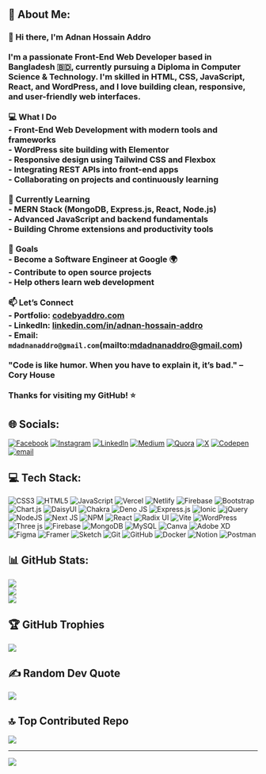 ## 💫 About Me:
### 👋 Hi there, I'm Adnan Hossain Addro<br><br>I'm a passionate Front-End Web Developer based in Bangladesh 🇧🇩, currently pursuing a Diploma in Computer Science & Technology. I'm skilled in HTML, CSS, JavaScript, React, and WordPress, and I love building clean, responsive, and user-friendly web interfaces.<br><br>💻 **What I Do**<br>- Front-End Web Development with modern tools and frameworks<br>- WordPress site building with Elementor<br>- Responsive design using Tailwind CSS and Flexbox<br>- Integrating REST APIs into front-end apps<br>- Collaborating on projects and continuously learning<br><br>🚀 **Currently Learning**<br>- MERN Stack (MongoDB, Express.js, React, Node.js)<br>- Advanced JavaScript and backend fundamentals<br>- Building Chrome extensions and productivity tools<br><br>🎯 **Goals**<br>- Become a Software Engineer at Google 🌍<br>- Contribute to open source projects<br>- Help others learn web development<br><br>📫 **Let’s Connect**<br>- Portfolio: [codebyaddro.com](https://codebyaddro.com)<br>- LinkedIn: [linkedin.com/in/adnan-hossain-addro](https://linkedin.com/in/adnanaddro)<br>- Email: `mdadnanaddro@gmail.com`(mailto:mdadnanaddro@gmail.com)<br><br> "Code is like humor. When you have to explain it, it’s bad." – Cory House<br><br>Thanks for visiting my GitHub! ⭐<br>


## 🌐 Socials:
[![Facebook](https://img.shields.io/badge/Facebook-%231877F2.svg?logo=Facebook&logoColor=white)](https://facebook.com/adnanhossainaddro) [![Instagram](https://img.shields.io/badge/Instagram-%23E4405F.svg?logo=Instagram&logoColor=white)](https://instagram.com/codebyaddro) [![LinkedIn](https://img.shields.io/badge/LinkedIn-%230077B5.svg?logo=linkedin&logoColor=white)](https://linkedin.com/in/adnan-hossain-addro) [![Medium](https://img.shields.io/badge/Medium-12100E?logo=medium&logoColor=white)](https://medium.com/@mdadnanaddro) [![Quora](https://img.shields.io/badge/Quora-%23B92B27.svg?logo=Quora&logoColor=white)](https://quora.com/profile/Md-Adnan-Addro) [![X](https://img.shields.io/badge/X-black.svg?logo=X&logoColor=white)](https://x.com/AddroAdnan23) [![Codepen](https://img.shields.io/badge/Codepen-000000?logo=codepen&logoColor=white)](https://codepen.io/Md-Adnan-Addro) [![email](https://img.shields.io/badge/Email-D14836?logo=gmail&logoColor=white)](mailto:codebyaddro@gmail.com) 

## 💻 Tech Stack:
![CSS3](https://img.shields.io/badge/css3-%231572B6.svg?style=flat&logo=css3&logoColor=white) ![HTML5](https://img.shields.io/badge/html5-%23E34F26.svg?style=flat&logo=html5&logoColor=white) ![JavaScript](https://img.shields.io/badge/javascript-%23323330.svg?style=flat&logo=javascript&logoColor=%23F7DF1E) ![Vercel](https://img.shields.io/badge/vercel-%23000000.svg?style=flat&logo=vercel&logoColor=white) ![Netlify](https://img.shields.io/badge/netlify-%23000000.svg?style=flat&logo=netlify&logoColor=#00C7B7) ![Firebase](https://img.shields.io/badge/firebase-%23039BE5.svg?style=flat&logo=firebase) ![Bootstrap](https://img.shields.io/badge/bootstrap-%238511FA.svg?style=flat&logo=bootstrap&logoColor=white) ![Chart.js](https://img.shields.io/badge/chart.js-F5788D.svg?style=flat&logo=chart.js&logoColor=white) ![DaisyUI](https://img.shields.io/badge/daisyui-5A0EF8?style=flat&logo=daisyui&logoColor=white) ![Chakra](https://img.shields.io/badge/chakra-%234ED1C5.svg?style=flat&logo=chakraui&logoColor=white) ![Deno JS](https://img.shields.io/badge/deno%20js-000000?style=flat&logo=deno&logoColor=white) ![Express.js](https://img.shields.io/badge/express.js-%23404d59.svg?style=flat&logo=express&logoColor=%2361DAFB) ![Ionic](https://img.shields.io/badge/Ionic-%233880FF.svg?style=flat&logo=Ionic&logoColor=white) ![jQuery](https://img.shields.io/badge/jquery-%230769AD.svg?style=flat&logo=jquery&logoColor=white) ![NodeJS](https://img.shields.io/badge/node.js-6DA55F?style=flat&logo=node.js&logoColor=white) ![Next JS](https://img.shields.io/badge/Next-black?style=flat&logo=next.js&logoColor=white) ![NPM](https://img.shields.io/badge/NPM-%23CB3837.svg?style=flat&logo=npm&logoColor=white) ![React](https://img.shields.io/badge/react-%2320232a.svg?style=flat&logo=react&logoColor=%2361DAFB) ![Radix UI](https://img.shields.io/badge/radix%20ui-161618.svg?style=flat&logo=radix-ui&logoColor=white) ![Vite](https://img.shields.io/badge/vite-%23646CFF.svg?style=flat&logo=vite&logoColor=white) ![WordPress](https://img.shields.io/badge/WordPress-%23117AC9.svg?style=flat&logo=WordPress&logoColor=white) ![Three js](https://img.shields.io/badge/threejs-black?style=flat&logo=three.js&logoColor=white) ![Firebase](https://img.shields.io/badge/firebase-a08021?style=flat&logo=firebase&logoColor=ffcd34) ![MongoDB](https://img.shields.io/badge/MongoDB-%234ea94b.svg?style=flat&logo=mongodb&logoColor=white) ![MySQL](https://img.shields.io/badge/mysql-4479A1.svg?style=flat&logo=mysql&logoColor=white) ![Canva](https://img.shields.io/badge/Canva-%2300C4CC.svg?style=flat&logo=Canva&logoColor=white) ![Adobe XD](https://img.shields.io/badge/Adobe%20XD-470137?style=flat&logo=Adobe%20XD&logoColor=#FF61F6) ![Figma](https://img.shields.io/badge/figma-%23F24E1E.svg?style=flat&logo=figma&logoColor=white) ![Framer](https://img.shields.io/badge/Framer-black?style=flat&logo=framer&logoColor=blue) ![Sketch](https://img.shields.io/badge/Sketch-FFB387?style=flat&logo=sketch&logoColor=black) ![Git](https://img.shields.io/badge/git-%23F05033.svg?style=flat&logo=git&logoColor=white) ![GitHub](https://img.shields.io/badge/github-%23121011.svg?style=flat&logo=github&logoColor=white) ![Docker](https://img.shields.io/badge/docker-%230db7ed.svg?style=flat&logo=docker&logoColor=white) ![Notion](https://img.shields.io/badge/Notion-%23000000.svg?style=flat&logo=notion&logoColor=white) ![Postman](https://img.shields.io/badge/Postman-FF6C37?style=flat&logo=postman&logoColor=white)
## 📊 GitHub Stats:
![](https://github-readme-stats.vercel.app/api?username=codebyaddro&theme=blue_navy&hide_border=false&include_all_commits=true&count_private=false)<br/>
![](https://nirzak-streak-stats.vercel.app/?user=codebyaddro&theme=blue_navy&hide_border=false)<br/>
![](https://github-readme-stats.vercel.app/api/top-langs/?username=codebyaddro&theme=blue_navy&hide_border=false&include_all_commits=true&count_private=false&layout=compact)

## 🏆 GitHub Trophies
![](https://github-profile-trophy.vercel.app/?username=codebyaddro&theme=tokyonight&no-frame=false&no-bg=false&margin-w=4)

## ✍️ Random Dev Quote
![](https://quotes-github-readme.vercel.app/api?type=horizontal&theme=radical)

## 🔝 Top Contributed Repo
![](https://github-contributor-stats.vercel.app/api?username=codebyaddro&limit=5&theme=blue_navy&combine_all_yearly_contributions=true)

---
[![](https://visitcount.itsvg.in/api?id=codebyaddro&icon=2&color=1)](https://visitcount.itsvg.in)

<!-- Proudly created with GPRM ( https://gprm.itsvg.in ) -->
